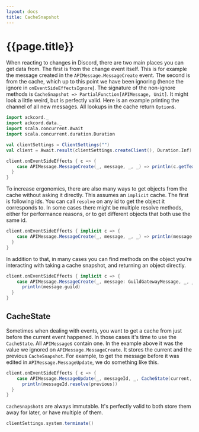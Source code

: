 ```yaml
---
layout: docs
title: CacheSnapshot
---
```


# {{page.title}}
When reacting to changes in Discord, there are two main places you can get data from. 
The first is from the change event itself. This is for example the message 
created in the `APIMessage.MessageCreate` event. The second is from the cache, 
which up to this point we have been ignoring 
(hence the ignore in `onEventSideEffectsIgnore`). The signature of the 
non-ignore methods is `CacheSnapshot => PartialFunction[APIMessage, Unit]`. 
It might look a little weird, but is perfectly valid. Here is an example 
printing the channel of all new messages. 
All lookups in the cache return `Option`s.

```scala mdoc:invisible
import ackcord._
import ackcord.data._
import scala.concurrent.Await
import scala.concurrent.duration.Duration

val clientSettings = ClientSettings("")
val client = Await.result(clientSettings.createClient(), Duration.Inf)
```
```scala mdoc:silent
client.onEventSideEffects { c => {
    case APIMessage.MessageCreate(_, message, _, _) => println(c.getTextChannel(message.channelId))
  }
}
```

To increase ergonomics, there are also many ways to get objects from the cache 
without asking it directly. This assumes an `implicit` cache. The first is 
following ids. You can call `resolve` on any id to get the object it 
corresponds to. In some cases there might be multiple resolve methods, either
for performance reasons, or to get different objects that both use the same id.

```scala mdoc:silent
client.onEventSideEffects { implicit c => {
    case APIMessage.MessageCreate(_, message, _, _) => println(message.channelId.resolve)
  }
}
```

In addition to that, in many cases you can find methods on the object you're 
interacting with taking a cache snapshot, and returning an object directly.

```scala mdoc:silent
client.onEventSideEffects { implicit c => {
    case APIMessage.MessageCreate(_, message: GuildGatewayMessage, _, _) => 
      println(message.guild)
  }
}
```

## CacheState
Sometimes when dealing with events, you want to get a cache from just before 
the current event happened. In those cases it's time to use the `CacheState`. 
All `APIMessage`s contain one. In the example above it was the value we ignored 
on `APIMessage.MessageCreate`. It stores the current and the 
previous `CacheSnapshot`. For example, to get the message before it was edited 
in `APIMessage.MessageUpdate`, we do something like this.
```scala mdoc:silent
client.onEventSideEffects { c => {
    case APIMessage.MessageUpdate(_, messageId, _, CacheState(current, previous), _) => 
      println(messageId.resolve(previous))
  }
}
```

`CacheSnapshot`s are always immutable. It's perfectly valid to both store them 
away for later, or have multiple of them.

```scala mdoc:invisible
clientSettings.system.terminate()
```
